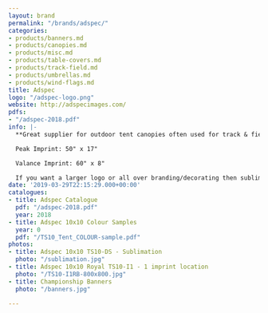 ```yaml
---
layout: brand
permalink: "/brands/adspec/"
categories:
- products/banners.md
- products/canopies.md
- products/misc.md
- products/table-covers.md
- products/track-field.md
- products/umbrellas.md
- products/wind-flags.md
title: Adspec
logo: "/adspec-logo.png"
website: http://adspecimages.com/
pdfs:
- "/adspec-2018.pdf"
info: |-
  **Great supplier for outdoor tent canopies often used for track & field.**

  Peak Imprint: 50" x 17"

  Valance Imprint: 60" x 8"

  If you want a larger logo or all over branding/decorating then sublimation is the way to go!
date: '2019-03-29T22:15:29.000+00:00'
catalogues:
- title: Adspec Catalogue
  pdf: "/adspec-2018.pdf"
  year: 2018
- title: Adspec 10x10 Colour Samples
  year: 0
  pdf: "/TS10_Tent_COLOUR-sample.pdf"
photos:
- title: Adspec 10x10 TS10-DS - Sublimation
  photo: "/sublimation.jpg"
- title: Adspec 10x10 Royal TS10-I1 - 1 imprint location
  photo: "/TS10-I1RB-800x800.jpg"
- title: Championship Banners
  photo: "/banners.jpg"

---
```

